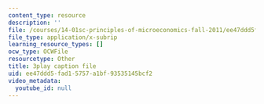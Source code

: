 ```yaml
---
content_type: resource
description: ''
file: /courses/14-01sc-principles-of-microeconomics-fall-2011/ee47ddd5fad15757a1bf93535145bcf2_f8Kn9GkR514.vtt
file_type: application/x-subrip
learning_resource_types: []
ocw_type: OCWFile
resourcetype: Other
title: 3play caption file
uid: ee47ddd5-fad1-5757-a1bf-93535145bcf2
video_metadata:
  youtube_id: null
---
```


